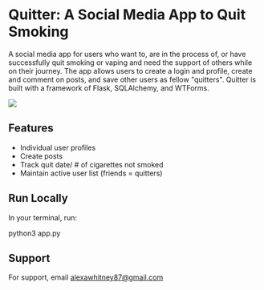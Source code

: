 
# Quitter: A Social Media App to Quit Smoking

A social media app for users who want to, are in the process of, or have successfully quit smoking or vaping and need the support of others while on their journey. The app allows users to create a login and profile, create and comment on posts, and save other users as fellow "quitters". Quitter is built with a framework of Flask, SQLAlchemy, and WTForms.

![](static/screenshot.jpeg)


## Features

- Individual user profiles
- Create posts
- Track quit date/ # of cigarettes not smoked
- Maintain active user list (friends = quitters)



## Run Locally

In your terminal, run:

python3 app.py


## Support

For support, email alexawhitney87@gmail.com 

